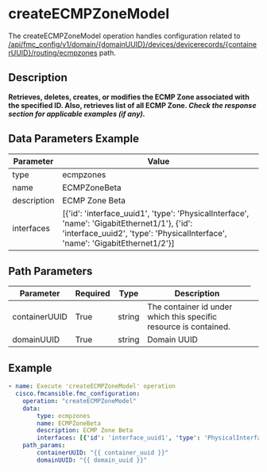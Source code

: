 # createECMPZoneModel

The createECMPZoneModel operation handles configuration related to [/api/fmc_config/v1/domain/{domainUUID}/devices/devicerecords/{containerUUID}/routing/ecmpzones](/paths//api/fmc_config/v1/domain/{domain_uuid}/devices/devicerecords/{container_uuid}/routing/ecmpzones.md) path.&nbsp;
## Description
**Retrieves, deletes, creates, or modifies the ECMP Zone associated with the specified ID. Also, retrieves list of all ECMP Zone. _Check the response section for applicable examples (if any)._**

## Data Parameters Example
| Parameter | Value |
| --------- | -------- |
| type | ecmpzones |
| name | ECMPZoneBeta |
| description | ECMP Zone Beta |
| interfaces | [{'id': 'interface_uuid1', 'type': 'PhysicalInterface', 'name': 'GigabitEthernet1/1'}, {'id': 'interface_uuid2', 'type': 'PhysicalInterface', 'name': 'GigabitEthernet1/2'}] |

## Path Parameters
| Parameter | Required | Type | Description |
| --------- | -------- | ---- | ----------- |
| containerUUID | True | string <td colspan=3> The container id under which this specific resource is contained. |
| domainUUID | True | string <td colspan=3> Domain UUID |

## Example
```yaml
- name: Execute 'createECMPZoneModel' operation
  cisco.fmcansible.fmc_configuration:
    operation: "createECMPZoneModel"
    data:
        type: ecmpzones
        name: ECMPZoneBeta
        description: ECMP Zone Beta
        interfaces: [{'id': 'interface_uuid1', 'type': 'PhysicalInterface', 'name': 'GigabitEthernet1/1'}, {'id': 'interface_uuid2', 'type': 'PhysicalInterface', 'name': 'GigabitEthernet1/2'}]
    path_params:
        containerUUID: "{{ container_uuid }}"
        domainUUID: "{{ domain_uuid }}"

```